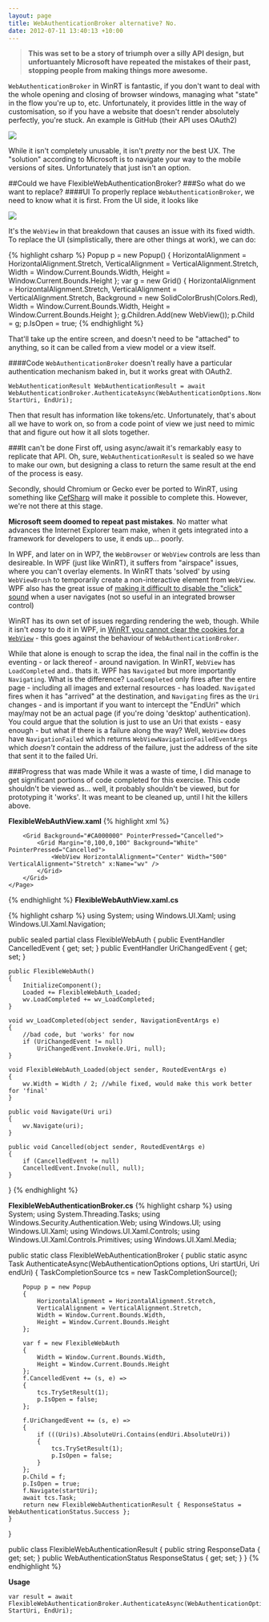 ```yaml
---
layout: page
title: WebAuthenticationBroker alternative? No.
date: 2012-07-11 13:40:13 +10:00
---
```


> **This was set to be a story of triumph over a silly API design, but unfortuantely Microsoft have repeated the mistakes of their past, stopping people from making things more awesome.**

`WebAuthenticationBroker` in WinRT is fantastic, if you don't want to deal with the whole opening and closing of browser windows, managing what "state" in the flow you're up to, etc.  Unfortunately, it provides little in the way of customisation, so if you have a website that doesn't render absolutely perfectly, you're stuck. An example is GitHub (their API uses OAuth2)

![](/images/postimages/webbroker.png)

While it isn't completely unusable, it isn't *pretty* nor the best UX. The "solution" according to Microsoft is to navigate your way to the mobile versions of sites. Unfortunately that just isn't an option.

##Could we have FlexibleWebAuthenticationBroker?
###So what do we want to replace?
####UI
To properly replace `WebAuthenticationBroker`, we need to know what it is first. From the UI side, it looks like

![](/images/postimages/webbroker_breakdown.png)

 It's the `WebView` in that breakdown that causes an issue with its fixed width. To replace the UI (simplistically, there are other things at work), we can do:
 
{% highlight csharp %}
Popup p = new Popup()
{
    HorizontalAlignment = HorizontalAlignment.Stretch,
    VerticalAlignment = VerticalAlignment.Stretch,
    Width = Window.Current.Bounds.Width,
    Height = Window.Current.Bounds.Height
};
var g = new Grid()
{
    HorizontalAlignment = HorizontalAlignment.Stretch,
    VerticalAlignment = VerticalAlignment.Stretch,
    Background = new SolidColorBrush(Colors.Red),
    Width = Window.Current.Bounds.Width,
    Height = Window.Current.Bounds.Height
};
g.Children.Add(new WebView());
p.Child = g;
p.IsOpen = true;
{% endhighlight %}

That'll take up the entire screen, and doesn't need to be "attached" to anything, so it can be called from a view model or a view itself.

####Code
`WebAuthenticationBroker` doesn't really have a particular authentication mechanism baked in, but it works great with OAuth2.

	WebAuthenticationResult WebAuthenticationResult = await WebAuthenticationBroker.AuthenticateAsync(WebAuthenticationOptions.None, StartUri, EndUri);
	
Then that result has information like tokens/etc. Unfortunately, that's about all we have to work on, so from a code point of view we just need to mimic that and figure out how it all slots together.

###It can't be done
First off, using async/await it's remarkably easy to replicate that API. Oh, sure, `WebAuthenticationResult` is sealed so we have to make our own, but designing a class to return the same result at the end of the process is easy.

Secondly, should Chromium or Gecko ever be ported to WinRT, using something like [CefSharp](https://github.com/chillitom/CefSharp/) will make it possible to complete this. However, we're not there at this stage.

**Microsoft seem doomed to repeat past mistakes**. No matter what advances the Internet Explorer team make, when it gets integrated into a framework for developers to use, it ends up... poorly.   

In WPF, and later on in WP7, the `WebBrowser` or `WebView` controls are less than desireable. In WPF (just like WinRT), it suffers from "airspace" issues, where you can't overlay elements. In WinRT thats 'solved' by using `WebViewBrush` to temporarily create a non-interactive element from `WebView`. WPF also has the great issue of [making it difficult to disable the "click" sound](https://connect.microsoft.com/VisualStudio/feedback/details/345528/webbrowser-control-in-wpf-disable-sound) when a user navigates (not so useful in an integrated browser control)

WinRT has its own set of issues regarding rendering the web, though. While it isn't *easy* to do it in WPF, in [WinRT you cannot clear the cookies for a `WebView`](http://social.msdn.microsoft.com/Forums/en-US/winappswithcsharp/thread/2051a5a8-7525-4a1a-81fd-c7dba2bab4e5) - this goes against the behaviour of `WebAuthenticationBroker`.   
 
While that alone is enough to scrap the idea, the final nail in the coffin is the eventing - or lack thereof - around navigation. In WinRT, `WebView` has `LoadCompleted` and.. thats it. WPF has `Navigated` but more importantly `Navigating`. What is the difference? `LoadCompleted` only fires after the entire page - including all images and external resources - has loaded. `Navigated` fires when it has "arrived" at the destination, and `Navigating` fires as the `Uri` changes - and is important if you want to intercept the "EndUri" which may/may not be an actual page (if you're doing 'desktop' authentication). You could argue that the solution is just to use an Uri that exists - easy enough - but what if there is a failure along the way? Well, `WebView` does have `NavigationFailed` which returns `WebViewNavigationFailedEventArgs` which *doesn't* contain the address of the failure, just the address of the site that sent it to the failed Uri.

###Progress that was made
While it was a waste of time, I did manage to get significant portions of code completed for this exercise. This code shouldn't be viewed as... well, it probably shouldn't be viewed, but for prototyping it 'works'. It was meant to be cleaned up, until I hit the killers above.

**FlexibleWebAuthView.xaml**
{% highlight xml %}
	<Page
	    x:Class="FlexibleWebAuth"
	    IsTabStop="false"
	    xmlns="http://schemas.microsoft.com/winfx/2006/xaml/presentation"
	    xmlns:x="http://schemas.microsoft.com/winfx/2006/xaml"
	    xmlns:d="http://schemas.microsoft.com/expression/blend/2008"
	    xmlns:mc="http://schemas.openxmlformats.org/markup-compatibility/2006"
	    mc:Ignorable="d">
	
	    <Grid Background="#CA000000" PointerPressed="Cancelled">
	        <Grid Margin="0,100,0,100" Background="White" PointerPressed="Cancelled">
	            <WebView HorizontalAlignment="Center" Width="500" VerticalAlignment="Stretch" x:Name="wv" />
	        </Grid>
	    </Grid>
	</Page>
{% endhighlight %}
**FlexibleWebAuthView.xaml.cs**

{% highlight csharp %}
using System;
using Windows.UI.Xaml;
using Windows.UI.Xaml.Navigation;

public sealed partial class FlexibleWebAuth
{
	public EventHandler CancelledEvent { get; set; }
	public EventHandler UriChangedEvent { get; set; }

	public FlexibleWebAuth()
	{
		InitializeComponent();
		Loaded += FlexibleWebAuth_Loaded;
		wv.LoadCompleted += wv_LoadCompleted;
	}

	void wv_LoadCompleted(object sender, NavigationEventArgs e)
	{
		//bad code, but 'works' for now
		if (UriChangedEvent != null)
			UriChangedEvent.Invoke(e.Uri, null);
	}

	void FlexibleWebAuth_Loaded(object sender, RoutedEventArgs e)
	{
		wv.Width = Width / 2; //while fixed, would make this work better for 'final'
	}

	public void Navigate(Uri uri)
	{
		wv.Navigate(uri);
	}

	public void Cancelled(object sender, RoutedEventArgs e)
	{
		if (CancelledEvent != null)
		CancelledEvent.Invoke(null, null);
	}
}
{% endhighlight %}

**FlexibleWebAuthenticationBroker.cs**
 {% highlight csharp %}
using System;
using System.Threading.Tasks;
using Windows.Security.Authentication.Web;
using Windows.UI;
using Windows.UI.Xaml;
using Windows.UI.Xaml.Controls;
using Windows.UI.Xaml.Controls.Primitives;
using Windows.UI.Xaml.Media;

public static class FlexibleWebAuthenticationBroker
{
	public static async Task<FlexibleWebAuthenticationResult> AuthenticateAsync(WebAuthenticationOptions options, Uri startUri, Uri endUri)
	{
		TaskCompletionSource<int> tcs = new TaskCompletionSource<int>();

		Popup p = new Popup
		{
			HorizontalAlignment = HorizontalAlignment.Stretch,
			VerticalAlignment = VerticalAlignment.Stretch,
			Width = Window.Current.Bounds.Width,
			Height = Window.Current.Bounds.Height
		};

		var f = new FlexibleWebAuth
		{
			Width = Window.Current.Bounds.Width,
			Height = Window.Current.Bounds.Height
		};
		f.CancelledEvent += (s, e) =>
		{
			tcs.TrySetResult(1);
			p.IsOpen = false;
		};

		f.UriChangedEvent += (s, e) =>
		{
			if (((Uri)s).AbsoluteUri.Contains(endUri.AbsoluteUri))
			{
				tcs.TrySetResult(1);
				p.IsOpen = false;
			}
		};
		p.Child = f;
		p.IsOpen = true;
		f.Navigate(startUri);
		await tcs.Task;
		return new FlexibleWebAuthenticationResult { ResponseStatus = WebAuthenticationStatus.Success };
	}
}

public class FlexibleWebAuthenticationResult
{
	public string ResponseData { get; set; }
	public WebAuthenticationStatus ResponseStatus { get; set; }
}
{% endhighlight %}

**Usage**

	var result = await FlexibleWebAuthenticationBroker.AuthenticateAsync(WebAuthenticationOptions.None, StartUri, EndUri);

